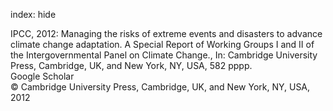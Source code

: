 index: hide

<div class="Citation">

  <div class="Citation-body">
    <div class="Citation-text">IPCC, 2012: Managing the risks of extreme events and disasters to advance climate change adaptation. A Special Report of Working Groups I and II of the Intergovernmental Panel on Climate Change., In: <span class="Article-bookTitle"></span>Cambridge University Press, Cambridge, UK, and New York, NY, USA, 582 pppp.</div>
    <div class="Citation-links">
      <div class="CitationLink" data-href="https://scholar.google.com/scholar?q=Managing+the+risks+of+extreme+events+and+disasters+to+advance+climate+change+adaptation.+A+Special+Report+of+Working+Groups+I+and+II+of+the+Intergovernmental+Panel+on+Climate+Change.">
        <div class="CitationLink-icon CitationLink-Scholar"></div>
        <div class="CitationLink-text">Google Scholar</div>
      </div>
    </div>
  </div>
</div>


<div class="Citation-copy">
&copy; Cambridge University Press, Cambridge, UK, and New York, NY, USA, 2012
</div>